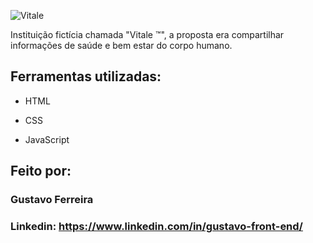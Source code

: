 ![Vitale](https://github.com/user-attachments/assets/f1f6fe2d-57b5-4f25-b64c-80f0cc9ae123)

Instituição fictícia chamada "Vitale ™", a proposta era compartilhar informações de saúde e bem estar do corpo humano.

## Ferramentas utilizadas:

* HTML

* CSS

* JavaScript

## Feito por:

### Gustavo Ferreira

### Linkedin: https://www.linkedin.com/in/gustavo-front-end/
